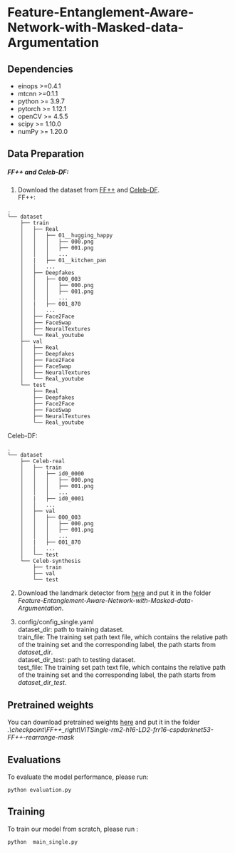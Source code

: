 # Feature-Entanglement-Aware-Network-with-Masked-data-Argumentation

## Dependencies

* einops >=0.4.1
* mtcnn >=0.1.1
* python >= 3.9.7
* pytorch >= 1.12.1
* openCV >= 4.5.5
* scipy >= 1.10.0
* numPy >= 1.20.0

## Data Preparation

##### FF++ and Celeb-DF:

1. Download the dataset from [FF++](https://github.com/ondyari/FaceForensics) and [Celeb-DF](https://github.com/yuezunli/celeb-deepfakeforensics).  
FF++:
```
.
└── dataset
    ├── train
    │   ├── Real
    │   │   ├── 01__hugging_happy
    │   │   │   ├── 000.png
    │   │   │   ├── 001.png
    │   │   │   ...
    │   |   ├── 01__kitchen_pan
    │   │   ...
    │   ├── Deepfakes
    │   │   ├── 000_003
    │   │   │   ├── 000.png
    │   │   │   ├── 001.png
    │   │   │   ...
    │   |   ├── 001_870
    │   │   ...
    │   ├── Face2Face
    │   ├── FaceSwap
    │   ├── NeuralTextures
    │   └── Real_youtube
    ├── val
    │   ├── Real
    │   ├── Deepfakes
    │   ├── Face2Face
    │   ├── FaceSwap
    │   ├── NeuralTextures
    │   └── Real_youtube
    └── test
        ├── Real
        ├── Deepfakes
        ├── Face2Face
        ├── FaceSwap
        ├── NeuralTextures
        └── Real_youtube
```
Celeb-DF:
```
.
└── dataset
    ├── Celeb-real
    │   ├── train
    │   │   ├── id0_0000
    │   │   │   ├── 000.png
    │   │   │   ├── 001.png
    │   │   │   ...
    │   |   ├── id0_0001
    │   │   ...
    │   ├── val
    │   │   ├── 000_003
    │   │   │   ├── 000.png
    │   │   │   ├── 001.png
    │   │   │   ...
    │   |   ├── 001_870
    │   │   ...
    │   └── test
    └── Celeb-synthesis
        ├── train
        ├── val
        └── test
```

2. Download the landmark detector from [here](https://github.com/codeniko/shape_predictor_81_face_landmarks) and put it in the folder *Feature-Entanglement-Aware-Network-with-Masked-data-Argumentation*.

3. config/config_single.yaml  
   dataset_dir: path to training dataset.  
   train_file: The training set path text file, which contains the relative path of the training set and the corresponding label, the path starts from *dataset_dir*.  
   dataset_dir_test: path to testing dataset.  
   test_file: The training set path text file, which contains the relative path of the training set and the corresponding label, the path starts from *dataset_dir_test*.  

## Pretrained weights

You can download pretrained weights [here](https://drive.google.com/file/d/17-RxE90t95EppMKVY-03K6t_3tfjQ3jJ/view) and put it in the folder *.\checkpoint\FF++_right\ViTSingle-rm2-h16-LD2-frr16-cspdarknet53-FF++-rearrange-mask*

## Evaluations

To evaluate the model performance, please run: 

```
python evaluation.py
```

## Training

To train our model from scratch, please run :

```
python  main_single.py
```
